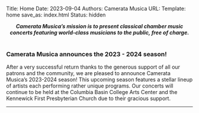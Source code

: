 Title: Home
Date: 2023-09-04
Authors: Camerata Musica
URL:
Template: home
save_as: index.html
Status: hidden

<center><b><em>Camerata Musica’s mission is to present classical chamber music concerts featuring world-class musicians to the public, free of charge.</em></b></center>  
<br/>


### Camerata Musica announces the 2023 - 2024 season!

After a very successful return thanks to the generous support of all our patrons and the community, we are pleased to announce Camerata Musica’s 2023-2024 season!  This upcoming season features a stellar lineup of artists each performing rather unique programs.  Our concerts will continue to be held at the Columbia Basin College Arts Center and the Kennewick First Presbyterian Church due to their gracious support. 


---
